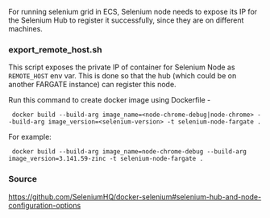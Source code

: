 For running selenium grid in ECS, Selenium node needs to expose its IP for the Selenium Hub to register it successfully, since they are on different machines.

### export_remote_host.sh
This script exposes the private IP of container for Selenium Node as `REMOTE_HOST` env var. This is done so that the hub (which could be on another FARGATE instance) can register this node.

Run this command to create docker image using Dockerfile -

` docker build --build-arg image_name=<node-chrome-debug|node-chrome> --build-arg image_version=<selenium-version> -t selenium-node-fargate .`

For example: 

` docker build --build-arg image_name=node-chrome-debug --build-arg image_version=3.141.59-zinc -t selenium-node-fargate .`

### Source
https://github.com/SeleniumHQ/docker-selenium#selenium-hub-and-node-configuration-options
